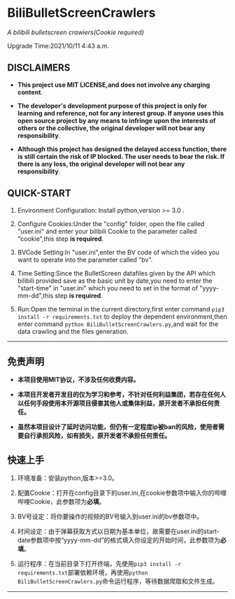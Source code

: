 # BiliBulletScreenCrawlers  

*A bilibili bulletscreen crawiers(Cookie required)*  

Upgrade Time:2021/10/11 4:43 a.m.  

## **DISCLAIMERS**  

- **This project use MIT LICENSE,and does not involve any charging content**.  

- **The developer's development purpose of this project is only for learning and reference, not for any interest group. If anyone uses this open source project by any means to infringe upon the interests of others or the collective, the original developer will not bear any responsibility**.  

- **Although this project has designed the delayed access function, there is still certain the risk of IP blocked. The user needs to bear the risk. If there is any loss, the original developer will not bear any responsibility**.  

## QUICK-START  

1. Environment Configuration: Install python,version >= 3.0 .

2. Configure Cookies:Under the "config" folder, open the file called "user.ini" and enter your bilibili Cookie to the parameter called "cookie",this step **is required**.  
  
3. BVCode Setting:In "user.ini",enter the BV code of which the video you want to operate into the parameter called "bv".  

4. Time Setting:Since the BulletScreen datafiles given by the API which bilibili provided save as the basic unit by date,you need to enter the "start-time" in "user.ini" which you need to set in the format of "yyyy-mm-dd",this step **is required**.  

5. Run:Open the terminal in the current directory,first enter command `pip3 install -r requirements.txt` to deploy the dependent environment,then enter command `python BiliBulletScreenCrawlers.py`,and wait for the data crawling and the files generation.  

___

## **免责声明**  

- **本项目使用MIT协议，不涉及任何收费内容。**  
  
- **本项目开发者开发目的仅为学习和参考，不针对任何利益集团，若存在任何人以任何手段使用本开源项目侵害其他人或集体利益，原开发者不承担任何责任。**  

- **虽然本项目设计了延时访问功能，但仍有一定程度ip被ban的风险，使用者需要自行承担风险，如有损失，原开发者不承担任何责任。**  

## 快速上手  

1. 环境准备：安装python,版本>=3.0。

2. 配置Cookie：打开在config目录下的user.ini,在cookie参数项中输入你的哔哩哔哩Cookie，此参数项为**必填**。  

3. BV号设定：将你要操作的视频的BV号输入到user.ini的bv参数项中。  

4. 时间设定：由于弹幕获取方式以日期为基本单位，故需要在user.ini的start-date参数项中按“yyyy-mm-dd”的格式填入你设定的开始时间，此参数项为**必填**。  

5. 运行程序：在当前目录下打开终端，先使用`pip3 install -r requirements.txt`部署依赖环境，再使用`python BiliBulletScreenCrawlers.py`命令运行程序，等待数据爬取和文件生成。  

___
